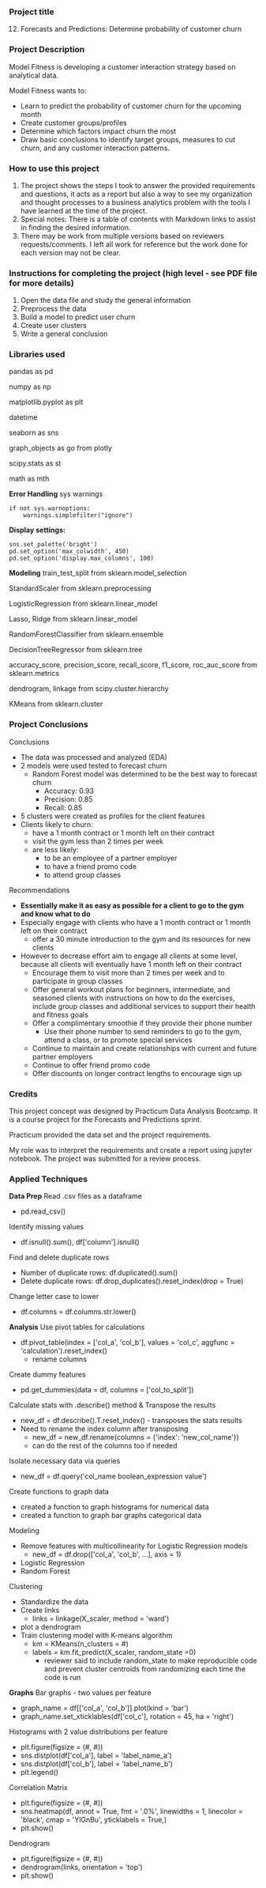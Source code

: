 ### Project title
12. Forecasts and Predictions: Determine probability of customer churn

### Project Description
Model Fitness is developing a customer interaction strategy based on analytical data.

Model Fitness wants to:
- Learn to predict the probability of customer churn for the upcoming month
- Create customer groups/profiles
- Determine which factors impact churn the most
- Draw basic conclusions to identify target groups, measures to cut churn, and any customer interaction patterns.

### How to use this project
1. The project shows the steps I took to answer the provided requirements and questions, it acts as a report but also a way to see my organization and thought processes to a business analytics problem with the tools I have learned at the time of the project.
2. Special notes: There is a table of contents with Markdown links to assist in finding the desired information.
3. There may be work from multiple versions based on reviewers requests/comments. I left all work for reference but the work done for each version may not be clear.

### Instructions for completing the project (high level - see PDF file for more details)
1. Open the data file and study the general information
2. Preprocess the data
3. Build a model to predict user churn
4. Create user clusters
5. Write a general conclusion

### Libraries used
pandas as pd

numpy as np

matplotlib.pyplot as plt

datetime

seaborn as sns

graph_objects as go from plotly

scipy.stats as st

math as mth

**Error Handling**
sys
warnings
```
if not sys.warnoptions:
    warnings.simplefilter("ignore")
```

**Display settings:**
```
sns.set_palette('bright')
pd.set_option('max_colwidth', 450)
pd.set_option('display.max_columns', 100)
```

**Modeling**
train_test_split from sklearn.model_selection

StandardScaler from sklearn.preprocessing

LogisticRegression from sklearn.linear_model

Lasso, Ridge from sklearn.linear_model 

RandomForestClassifier from sklearn.ensemble 

DecisionTreeRegressor from sklearn.tree

accuracy_score, precision_score, recall_score, f1_score, roc_auc_score from sklearn.metrics

dendrogram, linkage from scipy.cluster.hierarchy 

KMeans from sklearn.cluster

### Project Conclusions
Conclusions
- The data was processed and analyzed (EDA)
- 2 models were used tested to forecast churn
    - Random Forest model was determined to be the best way to forecast churn
        - Accuracy: 0.93
        - Precision: 0.85
        - Recall: 0.85
- 5 clusters were created as profiles for the client features
- Clients likely to churn:
    - have a 1 month contract or 1 month left on their contract
    - visit the gym less than 2 times per week
    - are less likely:
		- to be an employee of a partner employer
		- to have a friend promo code
		- to attend group classes

Recommendations
- **Essentially make it as easy as possible for a client to go to the gym and know what to do**
- Especially engage with clients who have a 1 month contract or 1 month left on their contract
    - offer a 30 minute introduction to the gym and its resources for new clients
- However to decrease effort aim to engage all clients at some level, because all clients will eventually have 1 month left on their contract
    - Encourage them to visit more than 2 times per week and to participate in group classes
    - Offer general workout plans for beginners, intermediate, and seasoned clients with instructions on how to do the exercises, include group classes and additional services to support their health and fitness goals
    - Offer a complimentary smoothie if they provide their phone number
        - Use their phone number to send reminders to go to the gym, attend a class, or to promote special services
    - Continue to maintain and create relationships with current and future partner employers
    - Continue to offer friend promo code
    - Offer discounts on longer contract lengths to encourage sign up

### Credits
This project concept was designed by Practicum Data Analysis Bootcamp. It is a course project for the Forecasts and Predictions sprint. 

Practicum provided the data set and the project requirements. 

My role was to interpret the requirements and create a report using jupyter notebook. The project was submitted for a review process.

### Applied Techniques
**Data Prep**
Read .csv files as a dataframe
- pd.read_csv()

Identify missing values
- df.isnull().sum(), df['column'].isnull()

Find and delete duplicate rows
- Number of duplicate rows: df.duplicated().sum()
- Delete duplicate rows: df.drop_duplicates().reset_index(drop = True)

Change letter case to lower
- df.columns = df.columns.str.lower()

**Analysis**
Use pivot tables for calculations
- df.pivot_table(index = ['col_a', 'col_b'], values = 'col_c', aggfunc = 'calculation').reset_index()
	- rename columns

Create dummy features
- pd.get_dummies(data = df, columns = ['col_to_split'])

Calculate stats with .describe() method & Transpose the results
- new_df = df.describe().T.reset_index() - transposes the stats results
- Need to rename the index column after transposing
	- new_df = new_df.rename(columns = {'index': 'new_col_name'})
	- can do the rest of the columns too if needed

Isolate necessary data via queries
- new_df = df.query('col_name boolean_expression value')

Create functions to graph data
- created a function to graph histograms for numerical data
- created a function to graph bar graphs categorical data

Modeling
- Remove features with multicollinearity for Logistic Regression models
	- new_df = df.drop(['col_a', 'col_b', ...], axis = 1)
- Logistic Regression
- Random Forest

Clustering
- Standardize the data
- Create links
	- links = linkage(X_scaler, method = 'ward')
- plot a dendrogram
- Train clustering model with K-means algorithm
	- km = KMeans(n_clusters = #)
	- labels = km.fit_predict(X_scaler, random_state =0)
		- reviewer said to include random_state to make reproducible code and prevent cluster centroids from randomizing each time the code is run

**Graphs**
Bar graphs - two values per feature
- graph_name = df[['col_a', 'col_b']].plot(kind = 'bar')
- graph_name.set_xticklables(df['col_c'], rotation = 45, ha = 'right')

Histograms with 2 value distributions per feature
- plt.figure(figsize = (#, #))
- sns.distplot(df['col_a'], label = 'label_name_a')
- sns.distplot(df['col_b'], label = 'label_name_b')
- plt.legend()

Correlation Matrix
- plt.figure(figsize = (#, #))
- sns.heatmap(df, annot = True, fmt = '.0%', linewidths = 1, linecolor = 'black', cmap = 'YlGnBu', yticklabels = True,)
- plt.show()
	
Dendrogram
- plt.figure(figsize = (#, #))
- dendrogram(links, orientation = 'top')
- plt.show()